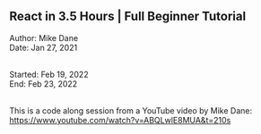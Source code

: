 ## React in 3.5 Hours | Full Beginner Tutorial

Author: Mike Dane<br>
Date: Jan 27, 2021<br><br>

Started: Feb 19, 2022<br>
End: Feb 23, 2022<br><br>

This is a code along session from a YouTube video by Mike Dane:
https://www.youtube.com/watch?v=ABQLwlE8MUA&t=210s
